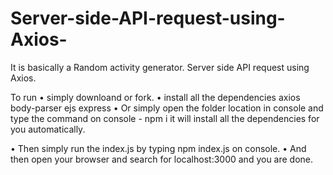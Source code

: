 # Server-side-API-request-using-Axios-
It is basically a Random activity generator. Server side API request using Axios.

To run
 • simply downloand or fork.
 • install all the dependencies
        axios
        body-parser
        ejs
        express
• Or simply open the folder location in console and type the command on console -  npm i
        it will install all the dependencies for you automatically.

• Then simply run the index.js by typing npm index.js on console.
• And then open your browser and search for localhost:3000 and you are done.
